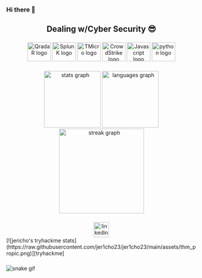### Hi there 👋

<!--
**jer1cho23/jer1cho23** is a ✨ _special_ ✨ repository because its `README.md` (this file) appears on your GitHub profile.

Here are some ideas to get you started:

- 🔭 I’m currently working on ...
- 🌱 I’m currently learning ...
- 👯 I’m looking to collaborate on ...
- 🤔 I’m looking for help with ...
- 💬 Ask me about ...
- 📫 How to reach me: ...
- 😄 Pronouns: ...
- ⚡ Fun fact: ...
-->

<h2 align="center"> Dealing w/Cyber Security 😎 </h2>

###

<!--![17CE6F7E-5D33-4881-B704-66CC1ABE4324](https://user-images.githubusercontent.com/116136562/233181095-f7cefbe5-edad-4709-bb81-adf199c25bba.PNG)-->

###

<div align="center">
  <img src="https://upload.wikimedia.org/wikipedia/commons/1/15/Logo_IBM-qradar.png" height="50" width="62" alt="QradaR logo"  />
  <img src="https://upload.wikimedia.org/wikipedia/commons/a/a0/Splunk.jpg" height="50" width="62" alt="SplunK logo"  />
  <img src="https://upload.wikimedia.org/wikipedia/commons/f/f4/Trend_Micro_logo.svg" height="50" width="62" alt="TMicro logo"  />
  <img src="https://upload.wikimedia.org/wikipedia/commons/4/4f/CrowdStrike_logo.svg" height="50" width="62" alt="CrowdStrike logo"  />
  <img src="https://upload.wikimedia.org/wikipedia/commons/b/ba/Javascript_badge.svg" height="50" width="62" alt="Javascript logo"  />
  <img src="https://cdn.jsdelivr.net/gh/devicons/devicon/icons/python/python-original.svg" height="50" width="62" alt="python logo"  />

</div>



###


<div align="center">
  <img src="https://github-readme-stats.vercel.app/api?username=jer1cho23&hide_title=false&hide_rank=false&show_icons=true&include_all_commits=true&count_private=true&disable_animations=false&theme=radical&locale=en&hide_border=true&order=1" height="150" alt="stats graph"  />
  <img src="https://github-readme-stats.vercel.app/api/top-langs?username=jer1cho23&locale=en&hide_title=false&layout=compact&card_width=320&langs_count=5&theme=radical&hide_border=true&order=2" height="150" alt="languages graph"  />
  <img src="https://streak-stats.demolab.com?user=jer1cho23&locale=en&mode=weekly&theme=gradient&hide_border=false&border_radius=5&order=3" height="225" alt="streak graph"  />
</div>

###

<div align="center">
  <a href="https://www.linkedin.com/in/asm19trkz/" target="_blank">
    <img src="https://img.shields.io/static/v1?message=LinkedIn&logo=linkedin&label=&color=0077B5&logoColor=white&labelColor=&style=for-the-badge" height="40" alt="linkedin logo"  />
  </a>
</div>
[![jericho's tryhackme stats](https://raw.githubusercontent.com/jer1cho23/jer1cho23/main/assets/thm_propic.png)][tryhackme]

###

![snake gif](https://github.com/jer1cho23/jer1cho23/blob/output/snake.svg)

###
